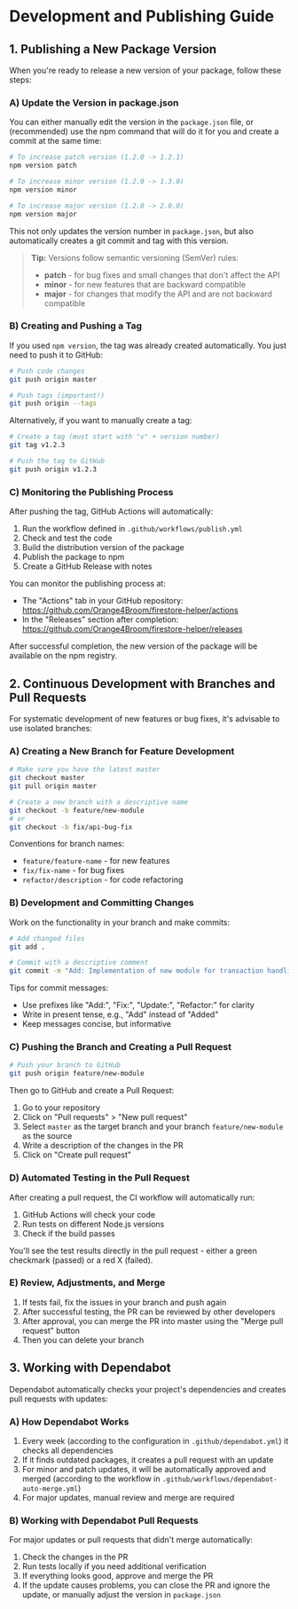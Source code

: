 # Development and Publishing Guide

## 1. Publishing a New Package Version

When you're ready to release a new version of your package, follow these steps:

### A) Update the Version in package.json

You can either manually edit the version in the `package.json` file, or (recommended) use the npm command that will do it for you and create a commit at the same time:

```bash
# To increase patch version (1.2.0 -> 1.2.1)
npm version patch

# To increase minor version (1.2.0 -> 1.3.0)
npm version minor

# To increase major version (1.2.0 -> 2.0.0)
npm version major
```

This not only updates the version number in `package.json`, but also automatically creates a git commit and tag with this version.

> **Tip:** Versions follow semantic versioning (SemVer) rules:
>
> - **patch** - for bug fixes and small changes that don't affect the API
> - **minor** - for new features that are backward compatible
> - **major** - for changes that modify the API and are not backward compatible

### B) Creating and Pushing a Tag

If you used `npm version`, the tag was already created automatically. You just need to push it to GitHub:

```bash
# Push code changes
git push origin master

# Push tags (important!)
git push origin --tags
```

Alternatively, if you want to manually create a tag:

```bash
# Create a tag (must start with "v" + version number)
git tag v1.2.3

# Push the tag to GitHub
git push origin v1.2.3
```

### C) Monitoring the Publishing Process

After pushing the tag, GitHub Actions will automatically:

1. Run the workflow defined in `.github/workflows/publish.yml`
2. Check and test the code
3. Build the distribution version of the package
4. Publish the package to npm
5. Create a GitHub Release with notes

You can monitor the publishing process at:

- The "Actions" tab in your GitHub repository: https://github.com/Orange4Broom/firestore-helper/actions
- In the "Releases" section after completion: https://github.com/Orange4Broom/firestore-helper/releases

After successful completion, the new version of the package will be available on the npm registry.

## 2. Continuous Development with Branches and Pull Requests

For systematic development of new features or bug fixes, it's advisable to use isolated branches:

### A) Creating a New Branch for Feature Development

```bash
# Make sure you have the latest master
git checkout master
git pull origin master

# Create a new branch with a descriptive name
git checkout -b feature/new-module
# or
git checkout -b fix/api-bug-fix
```

Conventions for branch names:

- `feature/feature-name` - for new features
- `fix/fix-name` - for bug fixes
- `refactor/description` - for code refactoring

### B) Development and Committing Changes

Work on the functionality in your branch and make commits:

```bash
# Add changed files
git add .

# Commit with a descriptive comment
git commit -m "Add: Implementation of new module for transaction handling"
```

Tips for commit messages:

- Use prefixes like "Add:", "Fix:", "Update:", "Refactor:" for clarity
- Write in present tense, e.g., "Add" instead of "Added"
- Keep messages concise, but informative

### C) Pushing the Branch and Creating a Pull Request

```bash
# Push your branch to GitHub
git push origin feature/new-module
```

Then go to GitHub and create a Pull Request:

1. Go to your repository
2. Click on "Pull requests" > "New pull request"
3. Select `master` as the target branch and your branch `feature/new-module` as the source
4. Write a description of the changes in the PR
5. Click on "Create pull request"

### D) Automated Testing in the Pull Request

After creating a pull request, the CI workflow will automatically run:

1. GitHub Actions will check your code
2. Run tests on different Node.js versions
3. Check if the build passes

You'll see the test results directly in the pull request - either a green checkmark (passed) or a red X (failed).

### E) Review, Adjustments, and Merge

1. If tests fail, fix the issues in your branch and push again
2. After successful testing, the PR can be reviewed by other developers
3. After approval, you can merge the PR into master using the "Merge pull request" button
4. Then you can delete your branch

## 3. Working with Dependabot

Dependabot automatically checks your project's dependencies and creates pull requests with updates:

### A) How Dependabot Works

1. Every week (according to the configuration in `.github/dependabot.yml`) it checks all dependencies
2. If it finds outdated packages, it creates a pull request with an update
3. For minor and patch updates, it will be automatically approved and merged (according to the workflow in `.github/workflows/dependabot-auto-merge.yml`)
4. For major updates, manual review and merge are required

### B) Working with Dependabot Pull Requests

For major updates or pull requests that didn't merge automatically:

1. Check the changes in the PR
2. Run tests locally if you need additional verification
3. If everything looks good, approve and merge the PR
4. If the update causes problems, you can close the PR and ignore the update, or manually adjust the version in `package.json`
